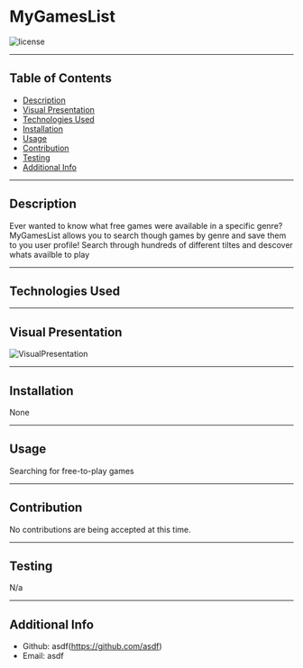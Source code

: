 # MyGamesList

  ![license](https://img.shields.io/badge/license-MIT-blue)

  ***
  ## Table of Contents
  - [Description](#description)
  - [Visual Presentation](#visual-presentation)
  - [Technologies Used](#technologies-used)
  - [Installation](#installation)
  - [Usage](#usage)
  - [Contribution](#contribution)
  - [Testing](#testing)
  - [Additional Info](#additional-info)

  ***
  ## Description
  Ever wanted to know what free games were available in a specific genre? MyGamesList allows you to search though games by genre and save them to you user profile! Search through hundreds of different tiltes and descover whats availble to play

  ***
  ## Technologies Used
  

  ***
  ## Visual Presentation
  ![VisualPresentation](images/readmeVisualPresentation.png)

  ***
  ## Installation
  None

  ***
  ## Usage
  Searching for free-to-play games

  ***
  ## Contribution
  No contributions are being accepted at this time.

  ***
  ## Testing
  N/a

  ***
  ## Additional Info
  - Github: asdf(https://github.com/asdf)
  - Email: asdf
